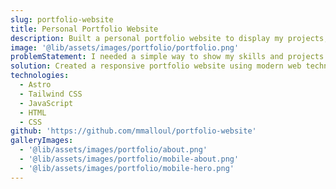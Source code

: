 ```yaml
---
slug: portfolio-website
title: Personal Portfolio Website
description: Built a personal portfolio website to display my projects, skills, and experience in AI and fullstack development.
image: '@lib/assets/images/portfolio/portfolio.png'
problemStatement: I needed a simple way to show my skills and projects to potential clients and employers.
solution: Created a responsive portfolio website using modern web technologies. It features sections for projects, skills, about me, and contact information to give a clear overview of my work.
technologies:
  - Astro
  - Tailwind CSS
  - JavaScript
  - HTML
  - CSS
github: 'https://github.com/mmalloul/portfolio-website'
galleryImages:
  - '@lib/assets/images/portfolio/about.png'
  - '@lib/assets/images/portfolio/mobile-about.png'
  - '@lib/assets/images/portfolio/mobile-hero.png'
---
```

